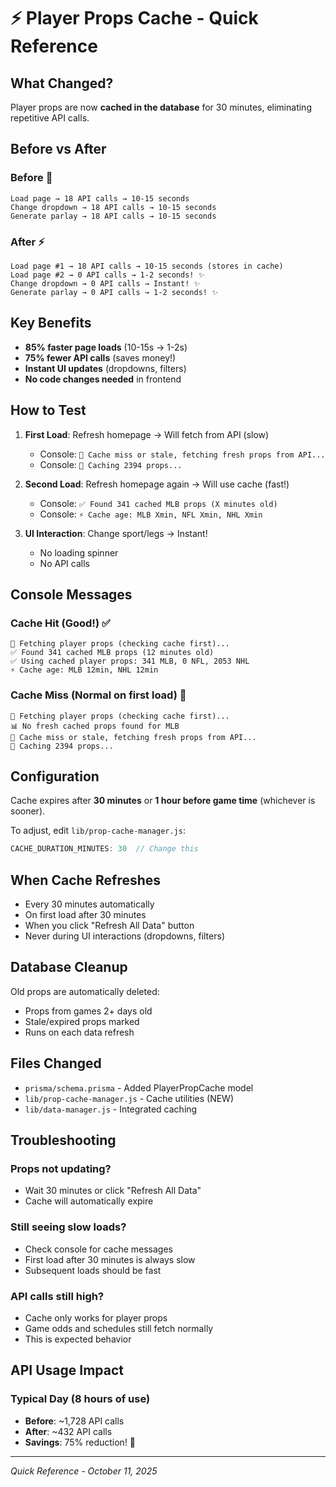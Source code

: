# ⚡ Player Props Cache - Quick Reference

## What Changed?

Player props are now **cached in the database** for 30 minutes, eliminating repetitive API calls.

## Before vs After

### Before 🐌
```
Load page → 18 API calls → 10-15 seconds
Change dropdown → 18 API calls → 10-15 seconds
Generate parlay → 18 API calls → 10-15 seconds
```

### After ⚡
```
Load page #1 → 18 API calls → 10-15 seconds (stores in cache)
Load page #2 → 0 API calls → 1-2 seconds! ✨
Change dropdown → 0 API calls → Instant! ✨
Generate parlay → 0 API calls → 1-2 seconds! ✨
```

## Key Benefits

- **85% faster page loads** (10-15s → 1-2s)
- **75% fewer API calls** (saves money!)
- **Instant UI updates** (dropdowns, filters)
- **No code changes needed** in frontend

## How to Test

1. **First Load**: Refresh homepage → Will fetch from API (slow)
   - Console: `🔄 Cache miss or stale, fetching fresh props from API...`
   - Console: `💾 Caching 2394 props...`

2. **Second Load**: Refresh homepage again → Will use cache (fast!)
   - Console: `✅ Found 341 cached MLB props (X minutes old)`
   - Console: `⚡ Cache age: MLB Xmin, NFL Xmin, NHL Xmin`

3. **UI Interaction**: Change sport/legs → Instant!
   - No loading spinner
   - No API calls

## Console Messages

### Cache Hit (Good!) ✅
```
🎯 Fetching player props (checking cache first)...
✅ Found 341 cached MLB props (12 minutes old)
✅ Using cached player props: 341 MLB, 0 NFL, 2053 NHL
⚡ Cache age: MLB 12min, NHL 12min
```

### Cache Miss (Normal on first load) 🔄
```
🎯 Fetching player props (checking cache first)...
📊 No fresh cached props found for MLB
🔄 Cache miss or stale, fetching fresh props from API...
💾 Caching 2394 props...
```

## Configuration

Cache expires after **30 minutes** or **1 hour before game time** (whichever is sooner).

To adjust, edit `lib/prop-cache-manager.js`:
```javascript
CACHE_DURATION_MINUTES: 30  // Change this
```

## When Cache Refreshes

- Every 30 minutes automatically
- On first load after 30 minutes
- When you click "Refresh All Data" button
- Never during UI interactions (dropdowns, filters)

## Database Cleanup

Old props are automatically deleted:
- Props from games 2+ days old
- Stale/expired props marked
- Runs on each data refresh

## Files Changed

- `prisma/schema.prisma` - Added PlayerPropCache model
- `lib/prop-cache-manager.js` - Cache utilities (NEW)
- `lib/data-manager.js` - Integrated caching

## Troubleshooting

### Props not updating?
- Wait 30 minutes or click "Refresh All Data"
- Cache will automatically expire

### Still seeing slow loads?
- Check console for cache messages
- First load after 30 minutes is always slow
- Subsequent loads should be fast

### API calls still high?
- Cache only works for player props
- Game odds and schedules still fetch normally
- This is expected behavior

## API Usage Impact

### Typical Day (8 hours of use)
- **Before**: ~1,728 API calls
- **After**: ~432 API calls
- **Savings**: 75% reduction! 🎉

---

*Quick Reference - October 11, 2025*

